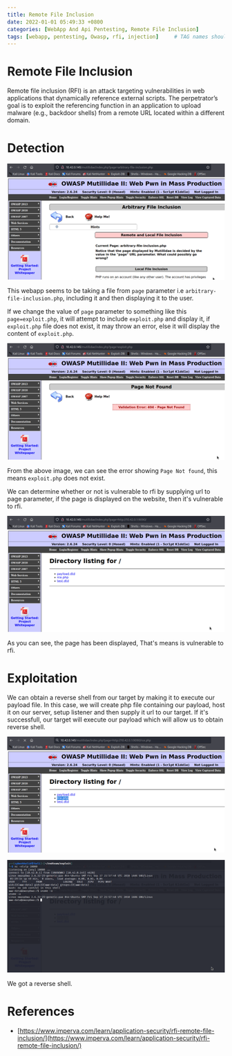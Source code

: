 ```yaml
---
title: Remote File Inclusion
date: 2022-01-01 05:49:33 +0800
categories: [WebApp And Api Pentesting, Remote File Inclusion]
tags: [webapp, pentesting, Owasp, rfi, injection]     # TAG names should always be lowercase
---
```


# Remote File Inclusion

Remote file inclusion (RFI) is an attack targeting vulnerabilities in web applications that dynamically reference external scripts. The perpetrator’s goal is to exploit the referencing function in an application to upload malware (e.g., backdoor shells) from a remote URL located within a different domain.

# Detection

![rfi](https://raw.githubusercontent.com/cyberkhalid/cyberkhalid.github.io/main/assets/img/ipentest/rfi1.png)

This webapp seems to be taking a file from `page` parameter i.e `arbitrary-file-inclusion.php`, including it and then displaying it to the user. 

If we change the value of `page` parameter to something like this `page=exploit.php`, it will attempt to include `exploit.php` and display it, if `exploit.php` file does not exist, it may throw an error, else it will display the content of `exploit.php`.

![rfi](https://raw.githubusercontent.com/cyberkhalid/cyberkhalid.github.io/main/assets/img/ipentest/rfi2.png)

From the above image, we can see the error showing `Page Not found`, this means `exploit.php` does not exist.

We can determine whether or not is vulnerable to rfi by supplying url to page parameter, if the page is displayed on the website, then it's vulnerable to rfi.

![rfi](https://raw.githubusercontent.com/cyberkhalid/cyberkhalid.github.io/main/assets/img/ipentest/rfi4.png)

As you can see, the page has been displayed, That's means is vulnerable to rfi.

# Exploitation

We can obtain a reverse shell from our target by making it to execute our payload file. In this case, we will create php file containing our payload, host it on our server, setup listener and then supply it url to our target. If it's successfull, our target will execute our payload which will allow us to obtain reverse shell.

![rfi](https://raw.githubusercontent.com/cyberkhalid/cyberkhalid.github.io/main/assets/img/ipentest/rfi5.png)

![rfi](https://raw.githubusercontent.com/cyberkhalid/cyberkhalid.github.io/main/assets/img/ipentest/rfi6.png)

We got a reverse shell.

# References

- [https://www.imperva.com/learn/application-security/rfi-remote-file-inclusion/](https://www.imperva.com/learn/application-security/rfi-remote-file-inclusion/)
